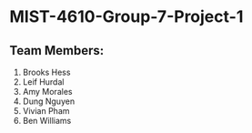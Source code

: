 # MIST-4610-Group-7-Project-1

## Team Members:
1. Brooks Hess
2. Leif Hurdal
3. Amy Morales
4. Dung Nguyen
5. Vivian Pham
6. Ben Williams
